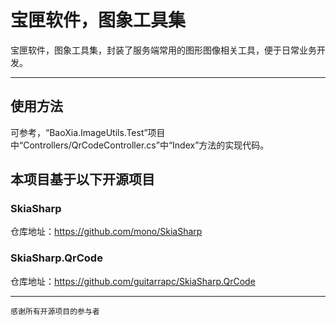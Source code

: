 宝匣软件，图象工具集
===========================
宝匣软件，图象工具集，封装了服务端常用的图形图像相关工具，便于日常业务开发。

****

## 使用方法
可参考，“BaoXia.ImageUtils.Test”项目中“Controllers/QrCodeController.cs”中“Index”方法的实现代码。


## 本项目基于以下开源项目

### SkiaSharp
仓库地址：https://github.com/mono/SkiaSharp

### SkiaSharp.QrCode
仓库地址：https://github.com/guitarrapc/SkiaSharp.QrCode

****
`感谢所有开源项目的参与者`

